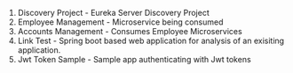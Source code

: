 1. Discovery Project - Eureka Server Discovery Project
2. Employee Management - Microservice being consumed
3. Accounts Management - Consumes Employee Microservices
4. Link Test - Spring boot based web application for analysis of an exisiting application.
5. Jwt Token Sample - Sample app authenticating with Jwt tokens
